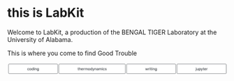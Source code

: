 # this is LabKit 

Welcome to LabKit, a production of the BENGAL TIGER Laboratory at the University of Alabama.

This is where you come to find Good Trouble

![Labkit navigation buttons](assets/labkitbuttons.png)

